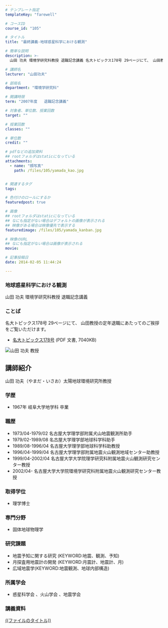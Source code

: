 ```yaml
---
# テンプレート指定
templateKey: "farewell"

# コースID
course_id: "105"

# タイトル
title: "最終講義-地球惑星科学における観測"

# 簡単な説明
description: >-
  山田 功夫 環境学研究科教授 退職記念講義 名大トピックス178号 29ページにて、 山田教授の定年退職にあたってのご挨拶をご覧いただけます。   * [名大トピックス178号](ht...

# 講師名
lecturer: "山田功夫"

# 部局名
department: "環境学研究科"

# 開講時限
term: "2007年度	退職記念講義"

# 対象者、単位数、授業回数
target: ""

# 授業回数
classes: ""

# 単位数
credit: ""

# pdfなどの追加資料
## rootフォルダはstaticになっている
attachments: 
  - name: "顔写真" 
    path: /files/105/yamada_kao.jpg


# 関連するタグ
tags:

# 色付けのロールにするか
featuredpost: true

# 画像
## rootフォルダはstaticになっている
## なにも指定がない場合はデフォルトの画像が表示される
## 映像がある場合は映像優先で表示する
featuredimage: /files/105/yamada_kanban.jpg

# 映像のURL
## なにも指定がない場合は画像が表示される
movie: 

# 記事投稿日
date: 2014-02-05 11:44:24

---
```

### 地球惑星科学における観測 

山田 功夫 環境学研究科教授 退職記念講義 

### ことば

名大トピックス178号 29ページにて、 山田教授の定年退職にあたってのご挨拶をご覧いただけます。 

  * [名大トピックス178号](http://www.nagoya-u.ac.jp/about-nu/public-relations/publication/upload_images/no178.pdf) (PDF 文書, 7040KB)

![山田 功夫 教授](/files/105/yamada_kao.jpg) 
## 講師紹介

山田 功夫（やまだ・いさお）太陽地球環境研究所教授 

### 学歴

  * 1967年 岐阜大学地学科 卒業

### 職歴

  * 1973/04-1979/02 名古屋大学理学部附属犬山地震観測所助手
  * 1979/02-1989/08 名古屋大学理学部地球科学科助手
  * 1989/08-1996/04 名古屋大学理学部地球科学科助教授
  * 1996/04-1999/04 名古屋大学理学部附属地震火山観測地域センター助教授
  * 1999/04-2002/04 名古屋大学大学院理学研究科附属地震火山観測研究センター教授
  * 2002/04- 名古屋大学大学院環境学研究科附属地震火山観測研究センター教授

### 取得学位

  * 理学博士

### 専門分野

  * 固体地球物理学

### 研究課題

  * 地震予知に関する研究 (KEYWORD:地震、観測、予知)
  * 月探査用地震計の開発 (KEYWORD:月震計、地震計、月)
  * 広域地震学(KEYWORD:地震観測、地球内部構造)

### 所属学会

  * 惑星科学会 、火山学会 、地震学会
### 講義資料


[((ファイルのタイトル))](/files/105/((ファイル名))) 
